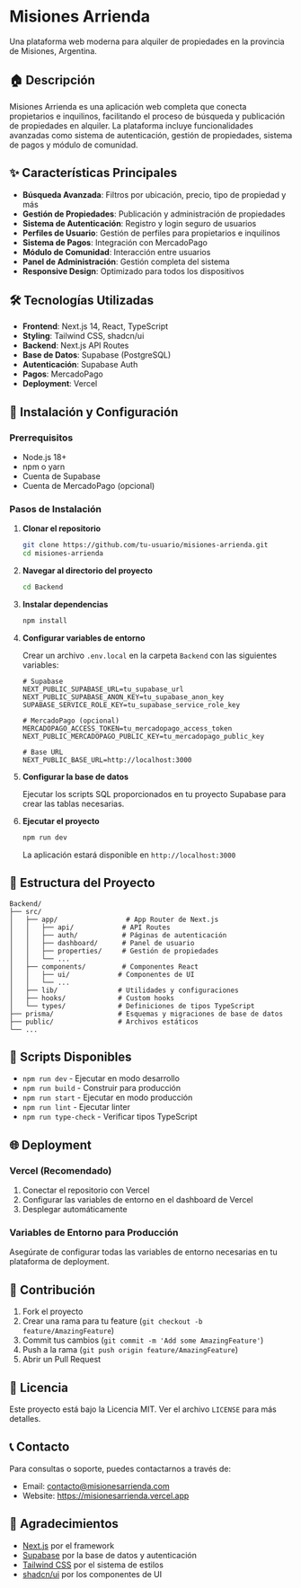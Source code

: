 # Misiones Arrienda

Una plataforma web moderna para alquiler de propiedades en la provincia de Misiones, Argentina.

## 🏠 Descripción

Misiones Arrienda es una aplicación web completa que conecta propietarios e inquilinos, facilitando el proceso de búsqueda y publicación de propiedades en alquiler. La plataforma incluye funcionalidades avanzadas como sistema de autenticación, gestión de propiedades, sistema de pagos y módulo de comunidad.

## ✨ Características Principales

- **Búsqueda Avanzada**: Filtros por ubicación, precio, tipo de propiedad y más
- **Gestión de Propiedades**: Publicación y administración de propiedades
- **Sistema de Autenticación**: Registro y login seguro de usuarios
- **Perfiles de Usuario**: Gestión de perfiles para propietarios e inquilinos
- **Sistema de Pagos**: Integración con MercadoPago
- **Módulo de Comunidad**: Interacción entre usuarios
- **Panel de Administración**: Gestión completa del sistema
- **Responsive Design**: Optimizado para todos los dispositivos

## 🛠️ Tecnologías Utilizadas

- **Frontend**: Next.js 14, React, TypeScript
- **Styling**: Tailwind CSS, shadcn/ui
- **Backend**: Next.js API Routes
- **Base de Datos**: Supabase (PostgreSQL)
- **Autenticación**: Supabase Auth
- **Pagos**: MercadoPago
- **Deployment**: Vercel

## 🚀 Instalación y Configuración

### Prerrequisitos

- Node.js 18+ 
- npm o yarn
- Cuenta de Supabase
- Cuenta de MercadoPago (opcional)

### Pasos de Instalación

1. **Clonar el repositorio**
   ```bash
   git clone https://github.com/tu-usuario/misiones-arrienda.git
   cd misiones-arrienda
   ```

2. **Navegar al directorio del proyecto**
   ```bash
   cd Backend
   ```

3. **Instalar dependencias**
   ```bash
   npm install
   ```

4. **Configurar variables de entorno**
   
   Crear un archivo `.env.local` en la carpeta `Backend` con las siguientes variables:
   
   ```env
   # Supabase
   NEXT_PUBLIC_SUPABASE_URL=tu_supabase_url
   NEXT_PUBLIC_SUPABASE_ANON_KEY=tu_supabase_anon_key
   SUPABASE_SERVICE_ROLE_KEY=tu_supabase_service_role_key
   
   # MercadoPago (opcional)
   MERCADOPAGO_ACCESS_TOKEN=tu_mercadopago_access_token
   NEXT_PUBLIC_MERCADOPAGO_PUBLIC_KEY=tu_mercadopago_public_key
   
   # Base URL
   NEXT_PUBLIC_BASE_URL=http://localhost:3000
   ```

5. **Configurar la base de datos**
   
   Ejecutar los scripts SQL proporcionados en tu proyecto Supabase para crear las tablas necesarias.

6. **Ejecutar el proyecto**
   ```bash
   npm run dev
   ```

   La aplicación estará disponible en `http://localhost:3000`

## 📁 Estructura del Proyecto

```
Backend/
├── src/
│   ├── app/                 # App Router de Next.js
│   │   ├── api/            # API Routes
│   │   ├── auth/           # Páginas de autenticación
│   │   ├── dashboard/      # Panel de usuario
│   │   ├── properties/     # Gestión de propiedades
│   │   └── ...
│   ├── components/         # Componentes React
│   │   ├── ui/            # Componentes de UI
│   │   └── ...
│   ├── lib/               # Utilidades y configuraciones
│   ├── hooks/             # Custom hooks
│   └── types/             # Definiciones de tipos TypeScript
├── prisma/                # Esquemas y migraciones de base de datos
├── public/                # Archivos estáticos
└── ...
```

## 🔧 Scripts Disponibles

- `npm run dev` - Ejecutar en modo desarrollo
- `npm run build` - Construir para producción
- `npm run start` - Ejecutar en modo producción
- `npm run lint` - Ejecutar linter
- `npm run type-check` - Verificar tipos TypeScript

## 🌐 Deployment

### Vercel (Recomendado)

1. Conectar el repositorio con Vercel
2. Configurar las variables de entorno en el dashboard de Vercel
3. Desplegar automáticamente

### Variables de Entorno para Producción

Asegúrate de configurar todas las variables de entorno necesarias en tu plataforma de deployment.

## 🤝 Contribución

1. Fork el proyecto
2. Crear una rama para tu feature (`git checkout -b feature/AmazingFeature`)
3. Commit tus cambios (`git commit -m 'Add some AmazingFeature'`)
4. Push a la rama (`git push origin feature/AmazingFeature`)
5. Abrir un Pull Request

## 📝 Licencia

Este proyecto está bajo la Licencia MIT. Ver el archivo `LICENSE` para más detalles.

## 📞 Contacto

Para consultas o soporte, puedes contactarnos a través de:

- Email: contacto@misionesarrienda.com
- Website: https://misionesarrienda.vercel.app

## 🙏 Agradecimientos

- [Next.js](https://nextjs.org/) por el framework
- [Supabase](https://supabase.com/) por la base de datos y autenticación
- [Tailwind CSS](https://tailwindcss.com/) por el sistema de estilos
- [shadcn/ui](https://ui.shadcn.com/) por los componentes de UI
